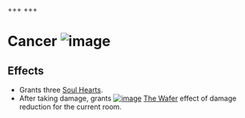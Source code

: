 +++
+++

 # Cancer ![image](/image/Cancer.png) 

Effects
---------


* Grants three [Soul Hearts](/wiki/Health#Soul_Hearts "Health").
* After taking damage, grants [![image](/image/The_Wafer.png)](/wiki/The_Wafer "The Wafer") [The Wafer](/wiki/The_Wafer "The Wafer") effect of damage reduction for the current room.


